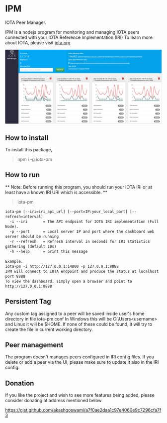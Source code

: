 # IPM
IOTA Peer Manager. 

IPM is a nodejs program for monitoring and managing IOTA peers connected with your IOTA Reference Implementation (IRI)
To learn more about IOTA, please visit [iota.org](http://iota.org)


![IPM snapshot](/public/img/ipm.jpg)

## How to install

To install this package, 

> npm i -g iota-pm

## How to run

** Note: Before running this program, you should run your IOTA IRI or at least have a known IRI URI which is accessible. **

> iota-pm 

```
iota-pm [--iri=iri_api_url] [--port=IP:your_local_port] [--refresh=interval]
  -i --iri       = The API endpoint for IOTA IRI implementation (Full Node). 
  -p --port      = Local server IP and port where the dashboard web server should be running
  -r --refresh   = Refresh interval in seconds for IRI statistics gathering (default 10s)
  -h --help      = print this message
            
Example.
iota-pm -i http://127.0.0.1:14800 -p 127.0.0.1:8888
IPM will connect to IOTA endpoint and produce the status at localhost port 8888
To view the dashboard, simply open a browser and point to http://127.0.0.1:8888

``` 
## Persistent Tag

Any custom tag assigned to a peer will be saved inside user's home directory in file iota-pm.conf
In Windows this will be C:\Users\<username> and Linux it will be $HOME. If none of these could be found, it will try to create the file in current working directory.

## Peer management
The program doesn't manages peers configured in IRI config files. If you delete or add a peer via the UI, please make sure to update it also in the IRI config. 

## Donation
If you like the project and wish to see more features being added, please consider donating at address mentioned below

https://gist.github.com/akashgoswami/a7f0ae2daa1c97e4060e9c7296cfa7f3
